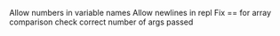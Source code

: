 Allow numbers in variable names
Allow newlines in repl
Fix == for array comparison
check correct number of args passed
